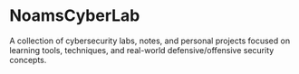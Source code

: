 # NoamsCyberLab
A collection of cybersecurity labs, notes, and personal projects focused on learning tools, techniques, and real-world defensive/offensive security concepts.
